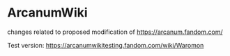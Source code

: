 # ArcanumWiki
changes related to proposed modification of https://arcanum.fandom.com/

Test version:
https://arcanumwikitesting.fandom.com/wiki/Waromon
